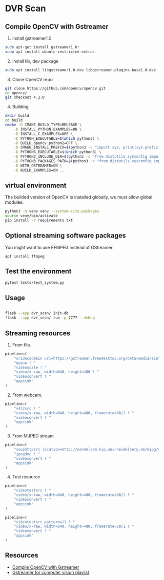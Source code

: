 # DVR Scan


## Compile OpenCV with Gstreamer

1. install gstreamer1.0
```bash
sudo apt-get install gstreamer1.0*
sudo apt install ubuntu-restricted-extras
```

2. install lib, dev package
```bash
sudo apt install libgstreamer1.0-dev libgstreamer-plugins-base1.0-dev
```

3. Clone OpenCV repo
```bash
git clone https://github.com/opencv/opencv.git
cd opencv/
git checkout 4.1.0
```
4. Building
```bash
mkdir build
cd build
cmake -D CMAKE_BUILD_TYPE=RELEASE \
    -D INSTALL_PYTHON_EXAMPLES=ON \
    -D INSTALL_C_EXAMPLES=OFF \
    -D PYTHON_EXECUTABLE=$(which python3) \
    -D BUILD_opencv_python2=OFF \
    -D CMAKE_INSTALL_PREFIX=$(python3 -c "import sys; print(sys.prefix)") \
    -D PYTHON3_EXECUTABLE=$(which python3) \
    -D PYTHON3_INCLUDE_DIR=$(python3 -c "from distutils.sysconfig import get_python_inc; print(get_python_inc())") \
    -D PYTHON3_PACKAGES_PATH=$(python3 -c "from distutils.sysconfig import get_python_lib; print(get_python_lib())") \
    -D WITH_GSTREAMER=ON \
    -D BUILD_EXAMPLES=ON ..
```

## virtual environment
The builded version of OpenCV is installed globally, we must allow global modules:
```bash
python3 -m venv venv --system-site-packages
source venv/bin/activate
pip install -r requirements.txt
```


## Optional streaming software packages
You might want to use FFMPEG instead of GStreamer.
```
apt install ffmpeg
```

## Test the environment
```bash
pytest tests/test_system.py
```

## Usage

```bash

flask --app dvr_scan/ init-db
flask --app dvr_scan/ run -p 7777 --debug
```

## Streaming resources
1. From file.

```py
pipeline=(
    "uridecodebin uri=https://gstreamer.freedesktop.org/data/media/sintel_trailer-480p.webm ! "
    "queue ! "
    "videoscale ! "
    "video/x-raw, width=640, height=480 ! "
    "videoconvert ! "
    "appsink"
)
```
2. From webcam.

```py
pipeline=(
    "v4l2src ! "
    "video/x-raw, width=640, height=480, framerate=30/1 ! "
    "videoconvert ! "
    "appsink"
)
```
3. From MJPEG stream
```py
pipeline=(
    "souphttpsrc location=http://pendelcam.kip.uni-heidelberg.de/mjpg/video.mjpg ! "
    "jpegdec ! "
    "videoconvert ! "
    "appsink"
)
```
4. Test resource
```py
pipeline=(
    "videotestsrc ! "
    "video/x-raw, width=640, height=480, framerate=30/1 ! "
    "videoconvert ! "
    "appsink"
)
```
```py
pipeline=(
    "videotestsrc pattern=11 ! "
    "video/x-raw, width=640, height=480, framerate=30/1 ! "
    "videoconvert ! "
    "appsink"
)
```


## Resources
- [Compile OpenCV with Gstreamer](https://galaktyk.medium.com/how-to-build-opencv-with-gstreamer-b11668fa09c)
- [Gstreamer for computer vision playlist](https://youtube.com/playlist?list=PLOPl1qcKp6ZWYEzHXsdTV3Ct6GQXLeYGt&si=YxA18pj5e15m4ktB)